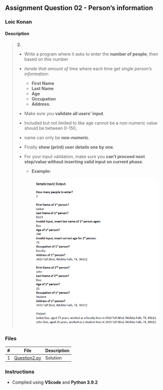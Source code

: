 ## Assignment Question 02 - Person’s information

### Loic Konan

#### Description

>
> **2.**
>
> - Write a program where it asks to enter the **number of people**, then based on this number
> - _iterate that amount of time_ where each time get _single person’s information_:
>   - **First Name**
>   - **Last Name**
>   - **Age**
>   - **Occupation**
>   - **Address.**
>
> - Make sure you **validate all users’ input**.
> - Included but not limited to like age cannot be a non-numeric value should be between 0-150,
> - name can only be **non-numeric**.
> - Finally **show (print) user details one by one**.
> - For your input validation, make sure you **can’t proceed next step/value without inserting valid input on current phase**.
>
>   - **Example:**
>
>       <img src="pic1.png">
>
>
### Files

|   #   | File                         | Description |
| :---: | ---------------------------- | ----------- |
|   1   | [Question2.py](Question2.py) | Solution    |

### Instructions

- Complied using **VScode** and **Python 3.9.2**
